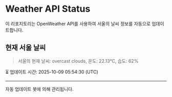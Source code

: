
# Weather API Status

이 리포지토리는 OpenWeather API를 사용하여 서울의 날씨 정보를 자동으로 업데이트합니다.

## 현재 서울 날씨
> 서울의 현재 날씨: overcast clouds, 온도: 22.13°C, 습도: 62%

⏳ 업데이트 시간: 2025-10-09 05:54:30 (UTC)

---
자동 업데이트 봇에 의해 관리됩니다.
